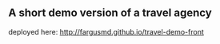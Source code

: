 ## A short demo version of a travel agency

deployed here:
http://fargusmd.github.io/travel-demo-front
